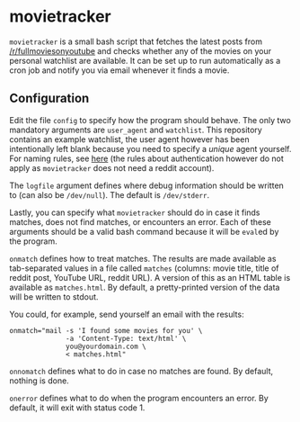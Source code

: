 # movietracker

`movietracker` is a small bash script that fetches the latest posts from
[/r/fullmoviesonyoutube](https://www.reddit.com/r/fullmoviesonyoutube/) and
checks whether any of the movies on your personal watchlist are available. It
can be set up to run automatically as a cron job and notify you via email
whenever it finds a movie.

## Configuration

Edit the file `config` to specify how the program should behave. The only
two mandatory arguments are `user_agent` and `watchlist`. This repository
contains an example watchlist, the user agent however has been intentionally
left blank because you need to specify a _unique_ agent yourself. For naming
rules, see [here](https://github.com/reddit-archive/reddit/wiki/API#rules)
(the rules about authentication however do not apply as `movietracker`
does not need a reddit account).

The `logfile` argument defines where debug information should be written to
(can also be `/dev/null`). The default is `/dev/stderr`.

Lastly, you can specify what `movietracker` should do in case it finds matches,
does not find matches, or encounters an error. Each of these arguments should
be a valid bash command because it will be `eval`ed by the program.

`onmatch` defines how to treat matches. The results are made available as
tab-separated values in a file called `matches` (columns: movie title, title
of reddit post, YouTube URL, reddit URL). A version of this as an HTML table
is available as `matches.html`. By default, a pretty-printed version of the
data will be written to stdout.

You could, for example, send yourself an email with the results:

    onmatch="mail -s 'I found some movies for you' \
                  -a 'Content-Type: text/html' \
                  you@yourdomain.com \
                  < matches.html"

`onnomatch` defines what to do in case no matches are found. By default,
nothing is done.

`onerror` defines what to do when the program encounters an error. By default,
it will exit with status code 1.
